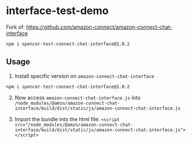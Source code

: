 # interface-test-demo

Fork of:
https://github.com/amazon-connect/amazon-connect-chat-interface

```
npm i spencer-test-connect-chat-interface@1.0.2
```

## Usage

1. Install specific version on `amazon-connect-chat-interface`
```
npm i spencer-test-connect-chat-interface@1.0.2
```

2. Now access `amazon-connect-chat-interface.js` into `/node_modules/@amzn/amazon-connect-chat-interface/build/dist/static/js/amazon-connect-chat-interface.js`

3. Import the bundle into the html file: `<script src="/node_modules/@amzn/amazon-connect-chat-interface/build/dist/static/js/amazon-connect-chat-interface.js"></script>`